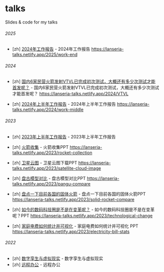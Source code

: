 # talks

Slides &amp; code for my talks

###### 2025

- [zh] [2024年工作报告](./2025-01-01) - 2024年工作报告 https://lanseria-talks.netlify.app/2025/work-end

###### 2024

- [zh] [国内6家民营火箭发射VTVL已完成初次测试，大概还有多少次测试才能首发呢？](./2024-01-22) - 国内6家民营火箭发射VTVL已完成初次测试，大概还有多少次测试才能首发呢？ https://lanseria-talks.netlify.app/2024/VTVL

- [zh] [2024年上半年工作报告](./2023-08-28) - 2024年上半年工作报告 https://lanseria-talks.netlify.app/2024/work-middle


###### 2023

- [zh] [2023年上半年工作报告](./2023-06-30) - 2023年上半年工作报告

- [zh] [火箭收集](./2023-08-23) - 火箭收集PPT https://lanseria-talks.netlify.app/2023/rocket-collection

- [zh] [卫星云图](./2023-08-28) - 卫星云图下载PPT https://lanseria-talks.netlify.app/2023/satellite-cloud-image

- [zh] [盘古模型对比](./2023-09-08) - 盘古模型对比PPT https://lanseria-talks.netlify.app/2023/pangu-compare

- [zh] [盘点一下目前各国的固体火箭](./2023-09-18) - 盘点一下目前各国的固体火箭PPT https://lanseria-talks.netlify.app/2023/solid-rocket-compare

- [zh] [如今的数码科技圈是不是在变革呢？](./2023-09-20) - 如今的数码科技圈是不是在变革呢？PPT https://lanseria-talks.netlify.app/2023/technological-change

- [zh] [家庭电费如何统计并可视化](./2023-12-30) - 家庭电费如何统计并可视化 PPT https://lanseria-talks.netlify.app/2023/electricity-bill-stats


###### 2022

- [zh] [数字孪生与虚拟现实](./2022-11-28) - 数字孪生与虚拟现实
- [zh] [远程办公](./2022-12-17) - 远程办公
